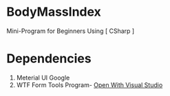 # BodyMassIndex
Mini-Program for Beginners Using [ CSharp ]  

# Dependencies
1. Meterial UI Google
2. WTF Form Tools
Program- [Open With Visual Studio](git-client://clone?repo=https%3A%2F%2Fgithub.com%2FENG-CJ%2FBodyMassIndex)
